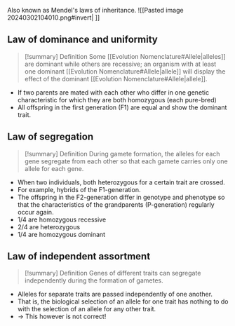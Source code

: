 Also known as Mendel's laws of inheritance.
![[Pasted image 20240302104010.png#invert| ]]
## Law of dominance and uniformity
> [!summary] Definition
> Some [[Evolution Nomenclature#Allele|alleles]] are dominant while others are recessive; an organism with at least one dominant [[Evolution Nomenclature#Allele|allele]] will display the effect of the dominant [[Evolution Nomenclature#Allele|allele]]. 

- If two parents are mated with each other who differ in one genetic characteristic for which they are both homozygous (each pure-bred)
-  All offspring in the first generation (F1) are equal and show the dominant trait. 

## Law of segregation
> [!summary] Definition
> During gamete formation, the alleles for each gene segregate from each other so that each gamete carries only one allele for each gene.

- When two individuals, both heterozygous for a certain trait are crossed. 
- For example, hybrids of the F1-generation. 
- The offspring in the F2-generation differ in genotype and phenotype so that the characteristics of the grandparents (P-generation) regularly occur again.
- 1/4 are homozygous recessive 
- 2/4 are heterozygous
- 1/4 are homozygous dominant 

## Law of independent assortment
> [!summary] Definition
> Genes of different traits can segregate independently during the formation of gametes. 

- Alleles for separate traits are passed independently of one another. 
- That is, the biological selection of an allele for one trait has nothing to do with the selection of an allele for any other trait. 
- -> This however is not correct!